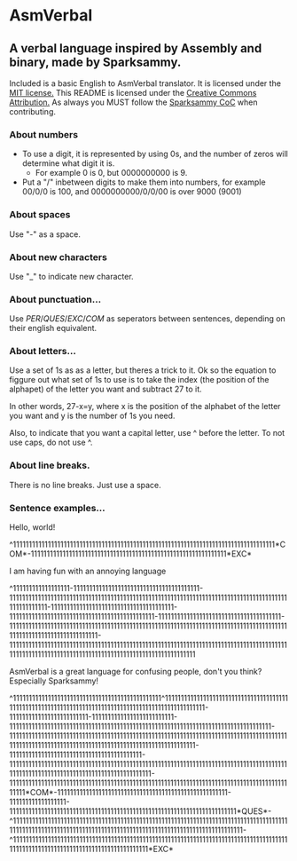 # AsmVerbal
## A verbal language inspired by Assembly and binary, made by Sparksammy.
Included is a basic English to AsmVerbal translator. It is licensed under the [MIT license.](https://github.com/sparksammy/AsmVerbal/blob/main/LICENSE) This README is licensed under the [Creative Commons Attribution.](https://creativecommons.org/licenses/by/4.0/legalcode) As always you MUST follow the [Sparksammy CoC](https://github.com/sparksammy/SparksammyCOC/blob/master/COC.md) when contributing.

### About numbers
* To use a digit, it is represented by using 0s, and the number of zeros will determine what digit it is.
	* For example 0 is 0, but 0000000000 is 9. 
* Put a "/" inbetween digits to make them  into numbers, for example 00/0/0 is 100, and 0000000000/0/0/00 is over 9000 (9001)

### About spaces
Use "-" as a space.

### About new characters

Use "\_" to indicate new character.

### About punctuation...
Use *PER*/*QUES*/*EXC*/*COM* as seperators between sentences, depending on their english equivalent.  

### About letters...
Use a set of 1s as as a letter, but theres a trick to it. Ok so the equation to figgure out what set of 1s to use is to take the index (the position of the alphapet) of the letter you want and subtract 27 to it.

In other words, 27-x=y, where x is the position of the alphabet of the letter you want and y is the number of 1s you need.

Also, to indicate that you want a capital letter, use ^ before the letter. To not use caps, do not use ^.

### About line breaks.
There is no line breaks. Just use a space.

### Sentence examples...
Hello, world!

<p>^11111111111111111111111111111111111111111111111111111111111111111111111111111111111*COM*-11111111111111111111111111111111111111111111111111111111111111*EXC*</p>

I am having fun with an annoying language

^111111111111111111-1111111111111111111111111111111111111111-1111111111111111111111111111111111111111111111111111111111111111111111111111111111111111111111111111-111111111111111111111111111111111111111-1111111111111111111111111111111111111111111111-111111111111111111111111111111111111111-11111111111111111111111111111111111111111111111111111111111111111111111111111111111111111111111111111111111111111111-111111111111111111111111111111111111111111111111111111111111111111111111111111111111111111111111111111111111111111111111111111111111111111111111111

AsmVerbal is a great language for confusing people, don't you think? Especially Sparksammy!

<p>^11111111111111111111111111111111111111111111111^11111111111111111111111111111111111111111111111111111111111111111111111111111111111111111111111111111-1111111111111111111111111-11111111111111111111111111-11111111111111111111111111111111111111111111111111111111111111111111111111111111111-111111111111111111111111111111111111111111111111111111111111111111111111111111111111111111111111111111111111111111111111111111111111111111111111111-111111111111111111111111111111111111111111-1111111111111111111111111111111111111111111111111111111111111111111111111111111111111111111111111111111111111111111111111111111111111-111111111111111111111111111111111111111111111111111111111111111111111111111111111111111111111*COM*-111111111111111111111111111111111111111111111111111111-111111111111111111-111111111111111111111111111111111111111111111111111111111111111111111111*QUES*-^11111111111111111111111111111111111111111111111111111111111111111111111111111111111111111111111111111111111111111111111111111111111111111111111111111111111111111-^11111111111111111111111111111111111111111111111111111111111111111111111111111111111111111111111111111111111111111111111111111111111*EXC*</p>
